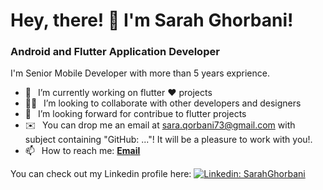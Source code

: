 <h1> Hey, there! 👋 I'm Sarah Ghorbani</a>!</h1>
<h3>Android and Flutter Application Developer </h3>
 I'm Senior Mobile Developer with more than 5 years exprience.

<!-- <br/> -->
- 🔭 &ensp;I’m currently working on flutter ❤️ projects
- 🙋‍♂️ &ensp;I’m looking to collaborate with other developers and designers
- 🤝 &ensp;I’m looking forward for contribue to flutter projects 
- ✉️  &ensp;You can drop me an email at sara.qorbani73@gmail.com with subject containing "GitHub: ..."! It will be a pleasure to work with you!.
- 📫 &ensp;How to reach me: [**Email**](mailto:sara.qorbani73@gmail.com)

 You can check out my Linkedin profile here: [![Linkedin: SarahGhorbani](https://img.shields.io/badge/-CONNECT_WITH_ME-blue?style=social&logo=Linkedin)](https://www.linkedin.com/in/saraghorbani/)
<!-- [![StackOverflow: SarahGhorbani](https://img.shields.io/badge/Stack_Overflow-FE7A16?style=for-the-badge&logo=stack-overflow&logoColor=white)](https://stackoverflow.com/users/9620273/sara-ghorbani) -->

<!-- <br/> -->

<!-- [![Anurag's GitHub stats](https://github-readme-stats.vercel.app/api?username=SarahGhorbani&show_icons=true&theme=tokyonight)](https://github.com/SarahGhorbani/)&ensp;
[![Top Langs](https://github-readme-stats.vercel.app/api/top-langs/?username=SarahGhorbani&theme=tokyonight&layout=compact)](https://github.com/anuraghazra/github-readme-stats) -->


<!--  <img alt="github contribution snake animation" src="https://github.com/SarahGhorbani/blob/output/github-contribution-grid-snake.svg"> -->


<a href="https://www.coffeebede.com/saraghorbani"><img align="center" style="width:150px;margin-left:1000px" src="https://coffeebede.ir/DashboardTemplateV2/app-assets/images/banner/default-yellow.svg" /></a>
